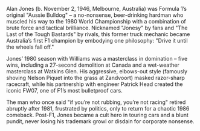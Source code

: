 Alan Jones (b. November 2, 1946, Melbourne, Australia) was Formula 1’s original "Aussie Bulldog" – a no-nonsense, beer-drinking hardman who muscled his way to the 1980 World Championship with a combination of brute force and tactical brilliance. Nicknamed "Jonesy" by fans and "The Last of the Tough Bastards" by rivals, this former truck mechanic became Australia’s first F1 champion by embodying one philosophy: "Drive it until the wheels fall off."

Jones’ 1980 season with Williams was a masterclass in domination – five wins, including a 27-second demolition at Canada and a wet-weather masterclass at Watkins Glen. His aggressive, elbows-out style (famously shoving Nelson Piquet into the grass at Zandvoort) masked razor-sharp racecraft, while his partnership with engineer Patrick Head created the iconic FW07, one of F1’s most bulletproof cars.

The man who once said "if you’re not rubbing, you’re not racing" retired abruptly after 1981, frustrated by politics, only to return for a chaotic 1986 comeback. Post-F1, Jones became a cult hero in touring cars and a blunt pundit, never losing his trademark growl or disdain for corporate nonsense.